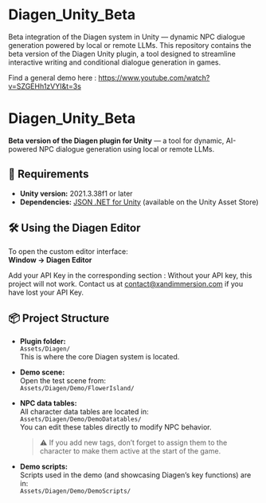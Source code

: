 # Diagen_Unity_Beta
Beta integration of the Diagen system in Unity — dynamic NPC dialogue generation powered by local or remote LLMs.  This repository contains the beta version of the Diagen Unity plugin, a tool designed to streamline interactive writing and conditional dialogue generation in games.

Find a general demo here : https://www.youtube.com/watch?v=SZGEHh1zVYI&t=3s

# Diagen_Unity_Beta

**Beta version of the Diagen plugin for Unity** — a tool for dynamic, AI-powered NPC dialogue generation using local or remote LLMs.

## 🧰 Requirements

- **Unity version:** 2021.3.38f1 or later  
- **Dependencies:** [JSON .NET for Unity](https://assetstore.unity.com/packages/tools/input-management/json-net-for-unity-11347) (available on the Unity Asset Store)


## 🛠️ Using the Diagen Editor

To open the custom editor interface:  
**Window → Diagen Editor**

Add your API Key in the corresponding section : Without your API key, this project will not work. Contact us at contact@xandimmersion.com if you have lost your API Key.

## 📦 Project Structure

- **Plugin folder:**  
  `Assets/Diagen/`  
  This is where the core Diagen system is located.

- **Demo scene:**  
  Open the test scene from:  
  `Assets/Diagen/Demo/FlowerIsland/`

- **NPC data tables:**  
  All character data tables are located in:  
  `Assets/Diagen/Demo/DemoDatatables/`  
  You can edit these tables directly to modify NPC behavior.  
  > ⚠️ If you add new tags, don’t forget to assign them to the character to make them active at the start of the game.

- **Demo scripts:**  
  Scripts used in the demo (and showcasing Diagen’s key functions) are in:  
  `Assets/Diagen/Demo/DemoScripts/`


